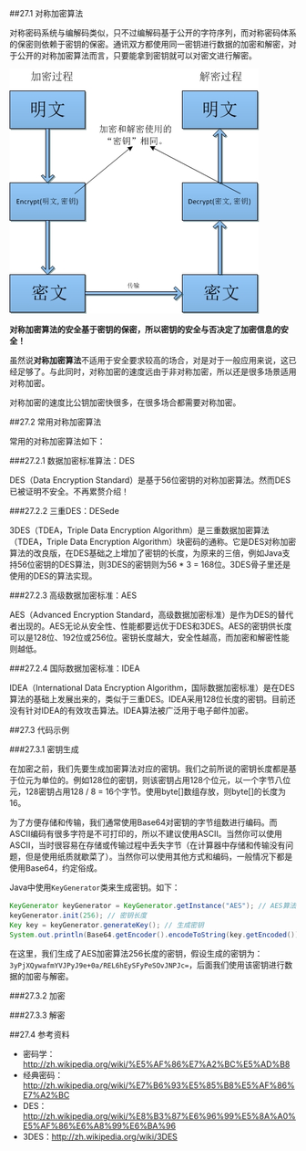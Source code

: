 ##27.1 对称加密算法

对称密码系统与编解码类似，只不过编解码基于公开的字符序列，而对称密码体系的保密则依赖于密钥的保密。通讯双方都使用同一密钥进行数据的加密和解密，对于公开的对称加密算法而言，只要能拿到密钥就可以对密文进行解密。

![对称加密算法](images/27-1.jpg)

**对称加密算法的安全基于密钥的保密，所以密钥的安全与否决定了加密信息的安全！**

虽然说**对称加密算法**不适用于安全要求较高的场合，对是对于一般应用来说，这已经足够了。与此同时，对称加密的速度远由于非对称加密，所以还是很多场景适用对称加密。

对称加密的速度比公钥加密快很多，在很多场合都需要对称加密。

##27.2 常用对称加密算法

常用的对称加密算法如下：

###27.2.1 数据加密标准算法：DES

DES（Data Encryption Standard）是基于56位密钥的对称加密算法。然而DES已被证明不安全。不再累赘介绍！

###27.2.2 三重DES：DESede

3DES（TDEA，Triple Data Encryption Algorithm）是三重数据加密算法（TDEA，Triple Data Encryption Algorithm）块密码的通称。它是DES对称加密算法的改良版，在DES基础之上增加了密钥的长度，为原来的三倍，例如Java支持56位密钥的DES算法，则3DES的密钥则为56 * 3 = 168位。3DES骨子里还是使用的DES的算法实现。

###27.2.3 高级数据加密标准：AES

AES（Advanced Encryption Standard，高级数据加密标准）是作为DES的替代者出现的。AES无论从安全性、性能都要远优于DES和3DES。AES的密钥供长度可以是128位、192位或256位。密钥长度越大，安全性越高，而加密和解密性能则越低。

###27.2.4 国际数据加密标准：IDEA

IDEA（International Data Encryption Algorithm，国际数据加密标准）是在DES算法的基础上发展出来的，类似于三重DES。IDEA采用128位长度的密钥。目前还没有针对IDEA的有效攻击算法。IDEA算法被广泛用于电子邮件加密。

##27.3 代码示例

###27.3.1  密钥生成

在加密之前，我们先要生成加密算法对应的密钥。我们之前所说的密钥长度都是基于位元为单位的。例如128位的密钥，则该密钥占用128个位元，以一个字节八位元，128密钥占用128 / 8 = 16个字节。使用byte[]数组存放，则byte[]的长度为16。

为了方便存储和传输，我们通常使用Base64对密钥的字节组数进行编码。而ASCII编码有很多字符是不可打印的，所以不建议使用ASCII。当然你可以使用ASCII，当时很容易在存储或传输过程中丢失字节（在计算器中存储和传输没有问题，但是使用纸质就歇菜了）。当然你可以使用其他方式和编码，一般情况下都是使用Base64，约定俗成。

Java中使用`KeyGenerator`类来生成密钥。如下：

```Java
KeyGenerator keyGenerator = KeyGenerator.getInstance("AES"); // AES算法密钥生成器
keyGenerator.init(256); // 密钥长度
Key key = keyGenerator.generateKey(); // 生成密钥
System.out.println(Base64.getEncoder().encodeToString(key.getEncoded()));  // 密钥的Base64表示
```
在这里，我们生成了AES加密算法256长度的密钥，假设生成的密钥为：`3yPjXQywafmYVJPyJ9e+0a/REL6hEySFyPeSOvJNPJc=`，后面我们使用该密钥进行数据的加密与解密。

###27.3.2 加密

###27.3.3 解密

##27.4  参考资料
* 密码学：http://zh.wikipedia.org/wiki/%E5%AF%86%E7%A2%BC%E5%AD%B8
* 经典密码：http://zh.wikipedia.org/wiki/%E7%B6%93%E5%85%B8%E5%AF%86%E7%A2%BC
* DES：http://zh.wikipedia.org/wiki/%E8%B3%87%E6%96%99%E5%8A%A0%E5%AF%86%E6%A8%99%E6%BA%96
* 3DES：http://zh.wikipedia.org/wiki/3DES